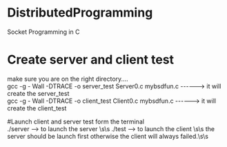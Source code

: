 # DistributedProgramming
Socket Programming in C

# Create server and client test
make sure you are on the right directory....  
gcc -g - Wall -DTRACE -o server_test Server0.c mybsdfun.c   ------>  it will create the server_test  
gcc -g - Wall -DTRACE -o client_test Client0.c mybsdfun.c ------> it will create the client_test  

#Launch client and server test form the terminal  
                  ./server --> to launch the server \s\s 
                 ./test    --> to launch the client \s\s
                 the server should be launch first otherwise the client will always failed.\s\s 
                 



